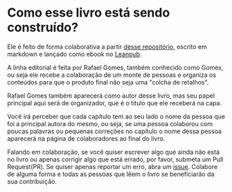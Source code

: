 # Como esse livro está sendo construído?

Ele é feito de forma colaborativa a partir [desse repositório](https://github.com/gomex/deploy-em-producao), escrito em markdown e lançado como ebook no [Leanpub](https://leanpub.com). 

A linha editorial é feita por Rafael Gomes, também conhecido como Gomex, ou seja ele recebe a colaboração de um monte de pessoas e organiza os conteúdos para que o produto final não seja uma "colcha de retalhos".

Rafael Gomes também aparecerá como autor desse livro, mas seu papel principal aqui será de organizador, que é o título que ele receberá na capa.

Você irá perceber que cada capítulo tem ao seu lado o nome da pessoa que foi a principal autora do mesmo, ou seja, se uma pessoa colaborou com poucas palavras ou pequenas correções no capítulo o nome dessa pessoa aparecerá na página de colaboradores ao final do livro.

Falando em colaboração, se você quiser escrever algo que ainda não está no livro ou apenas corrigir algo que está errado, por favor, submeta um Pull Request(PR). Se quiser apenas reportar um erro, abra um [issue](https://github.com/gomex/deploy-em-producao/issues). Colabore de alguma forma e todas as pessoas que lêem o livro se beneficiarão da sua contribuição.
